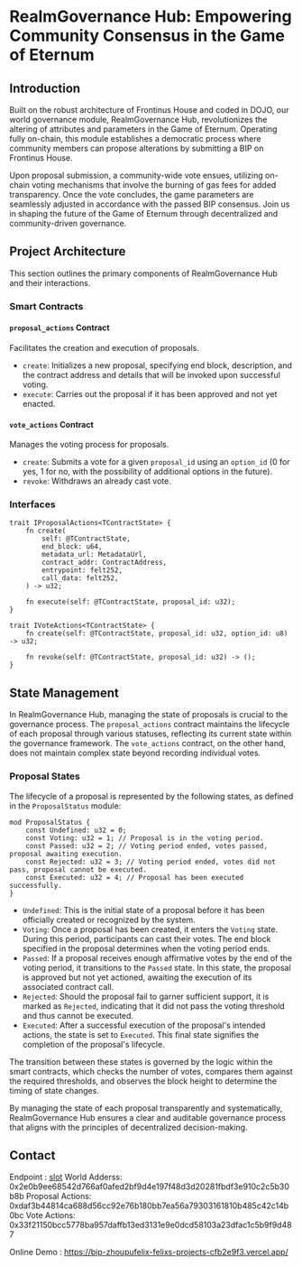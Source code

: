 # RealmGovernance Hub: Empowering Community Consensus in the Game of Eternum

## Introduction

Built on the robust architecture of Frontinus House and coded in DOJO, our world governance module, RealmGovernance Hub, revolutionizes the altering of attributes and parameters in the Game of Eternum. Operating fully on-chain, this module establishes a democratic process where community members can propose alterations by submitting a BIP on Frontinus House.

Upon proposal submission, a community-wide vote ensues, utilizing on-chain voting mechanisms that involve the burning of gas fees for added transparency. Once the vote concludes, the game parameters are seamlessly adjusted in accordance with the passed BIP consensus. Join us in shaping the future of the Game of Eternum through decentralized and community-driven governance.

## Project Architecture

This section outlines the primary components of RealmGovernance Hub and their interactions.

### Smart Contracts

#### `proposal_actions` Contract

Facilitates the creation and execution of proposals.

- `create`: Initializes a new proposal, specifying end block, description, and the contract address and details that will be invoked upon successful voting.
- `execute`: Carries out the proposal if it has been approved and not yet enacted.

#### `vote_actions` Contract

Manages the voting process for proposals.

- `create`: Submits a vote for a given `proposal_id` using an `option_id` (0 for yes, 1 for no, with the possibility of additional options in the future).
- `revoke`: Withdraws an already cast vote.

### Interfaces

```cairo
trait IProposalActions<TContractState> {
    fn create(
        self: @TContractState,
        end_block: u64,
        metadata_url: MetadataUrl,
        contract_addr: ContractAddress,
        entrypoint: felt252,
        call_data: felt252,
    ) -> u32;

    fn execute(self: @TContractState, proposal_id: u32);
}

trait IVoteActions<TContractState> {
    fn create(self: @TContractState, proposal_id: u32, option_id: u8) -> u32;

    fn revoke(self: @TContractState, proposal_id: u32) -> ();
}
```

## State Management

In RealmGovernance Hub, managing the state of proposals is crucial to the governance process. The `proposal_actions` contract maintains the lifecycle of each proposal through various statuses, reflecting its current state within the governance framework. The `vote_actions` contract, on the other hand, does not maintain complex state beyond recording individual votes.

### Proposal States

The lifecycle of a proposal is represented by the following states, as defined in the `ProposalStatus` module:

```cairo
mod ProposalStatus {
    const Undefined: u32 = 0;
    const Voting: u32 = 1; // Proposal is in the voting period.
    const Passed: u32 = 2; // Voting period ended, votes passed, proposal awaiting execution.
    const Rejected: u32 = 3; // Voting period ended, votes did not pass, proposal cannot be executed.
    const Executed: u32 = 4; // Proposal has been executed successfully.
}
```

- `Undefined`: This is the initial state of a proposal before it has been officially created or recognized by the system.
- `Voting`: Once a proposal has been created, it enters the `Voting` state. During this period, participants can cast their votes. The end block specified in the proposal determines when the voting period ends.
- `Passed`: If a proposal receives enough affirmative votes by the end of the voting period, it transitions to the `Passed` state. In this state, the proposal is approved but not yet actioned, awaiting the execution of its associated contract call.
- `Rejected`: Should the proposal fail to garner sufficient support, it is marked as `Rejected`, indicating that it did not pass the voting threshold and thus cannot be executed.
- `Executed`: After a successful execution of the proposal's intended actions, the state is set to `Executed`. This final state signifies the completion of the proposal's lifecycle.

The transition between these states is governed by the logic within the smart contracts, which checks the number of votes, compares them against the required thresholds, and observes the block height to determine the timing of state changes.

By managing the state of each proposal transparently and systematically, RealmGovernance Hub ensures a clear and auditable governance process that aligns with the principles of decentralized decision-making.


## Contact

Endpoint : [slot](https://api.cartridge.gg/x/dojo-gov-27/katana)
World Adderss: 0x2e0b9ee68542d766af0afed2bf9d4e197f48d3d20281fbdf3e910c2c5b30b8b
Proposal Actions: 0xdaf3b44814ca688d56cc92e76b180bb7ea56a79303161810b485c42c14b0bc
Vote Actions:  0x33f21150bcc5778ba957daffb13ed3131e9e0dcd58103a23dfac1c5b9f9d487

Online Demo : https://bip-zhoupufelix-felixs-projects-cfb2e9f3.vercel.app/
